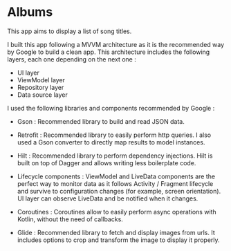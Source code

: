 # Albums

This app aims to display a list of song titles.

I built this app following a MVVM architecture as it is the recommended way by Google to build a clean app.
This architecture includes the following layers, each one depending on the next one :
- UI layer
- ViewModel layer
- Repository layer
- Data source layer

I used the following libraries and components recommended by Google :

- Gson :
Recommended library to build and read JSON data.

- Retrofit :
Recommended library to easily perform http queries. I also used a Gson converter to directly map results to model instances.

- Hilt :
Recommended library to perform dependency injections. Hilt is built on top of Dagger and allows writing less boilerplate code.

- Lifecycle components :
ViewModel and LiveData components are the perfect way to monitor data as it follows Activity / Fragment lifecycle and survive to configuration changes (for example, screen orientation). UI layer can observe LiveData and be notified when it changes.

- Coroutines :
Coroutines allow to easily perform async operations with Kotlin, without the need of callbacks.

- Glide :
Recommended library to fetch and display images from urls. It includes options to crop and transform the image to display it properly.